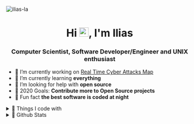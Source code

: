 <p align="left">
    <img alt="ilias-la" src="https://komarev.com/ghpvc/?username=ilias-la&label=Profile+Views&color=red"/> 
</p>

<h1 align="center">Hi <img src="https://media.giphy.com/media/hvRJCLFzcasrR4ia7z/giphy.gif" width="25px">, I'm Ilias</h1>
<h3 align="center">Computer Scientist, Software Developer/Engineer and UNIX enthusiast</h3>

- 🔭 I’m currently working on [Real Time Cyber Attacks Map](https://dev01-vm.csd.uoc.gr/)
- 🌱 I’m currently learning **everything**
- 🤝 I’m looking for help with **open source**
- 🥅 2020 Goals: **Contribute more to Open Source projects**
- 🔰 Fun fact **the best software is coded at night**

<details>
    <summary>💎 Things I code with</summary>
    
<h4>Programming Languages</h4>
<p align="left">
  <img alt="Python" src="https://img.shields.io/badge/Python-45b8d8?style=flat-square&logo=Python&color=3776AB&logoColor=white"/>
  <img alt="C" src="https://img.shields.io/badge/-45b8d8?style=flat-square&logo=C&color=A8B9CC&logoColor=white"/>
  <img alt="C++" src="https://img.shields.io/badge/C++-45b8d8?style=flat-square&logo=C++&color=00599C&logoColor=white"/>
  <img alt="JAVA" src="https://img.shields.io/badge/Java-45b8d8?style=flat-square&logo=JAVA&color=007396&logoColor=white"/>
  <img alt="JavaScript" src="https://img.shields.io/badge/JavaScript-45b8d8?style=flat-square&logo=JavaScript&color=F7DF1E&logoColor=white"/>
  <img alt="TypeScript" src="https://img.shields.io/badge/Typescript-45b8d8?style=flat-square&logo=TypeScript&color=007ACC&logoColor=white"/>
</p>

<h4> Frontend Development </h4>
<p align="left">
  <img alt="HTML5" src="https://img.shields.io/badge/HTML5-45b8d8?style=flat-square&logo=HTML5&color=E34F26&logoColor=white"/>
  <img alt="CSS3" src="https://img.shields.io/badge/CSS3-45b8d8?style=flat-square&logo=CSS3&color=1572B6&logoColor=white"/>
  <img alt="Sass" src="https://img.shields.io/badge/Sass-45b8d8?style=flat-square&logo=Sass&color=CC6699&logoColor=white"/>
  <img alt="Bootstrap" src="https://img.shields.io/badge/Bootstrap-45b8d8?style=flat-square&logo=Bootstrap&color=563D7C&logoColor=white"/>
  <img alt="Webpack" src="https://img.shields.io/badge/Webpack-45b8d8?style=flat-square&logo=Webpack&color=8DD6F9&logoColor=white"/>
  <img alt="Babel" src="https://img.shields.io/badge/Babel-45b8d8?style=flat-square&logo=Babel&color=F9DC3E&logoColor=white"/>
  <img alt="Gulp" src="https://img.shields.io/badge/Gulp-45b8d8?style=flat-square&logo=Gulp&color=CF4647&logoColor=white"/>
</p>

<h4> Backend Development </h4>
<p align="left">
  <img alt="Node.js" src="https://img.shields.io/badge/Node.js-45b8d8?style=flat-square&logo=Node.js&color=339933&logoColor=white"/>
  <img alt="NGINX" src="https://img.shields.io/badge/NGINX-45b8d8?style=flat-square&logo=NGINX&color=269539&logoColor=white"/>
</p>

<h4> Database </h4>
<p align="left">
  <img alt="Redis" src="https://img.shields.io/badge/Redis-45b8d8?style=flat-square&logo=redis&color=DC382D&logoColor=white"/>
  <img alt="MongoDB" src="https://img.shields.io/badge/MongoDB-45b8d8?style=flat-square&logo=MongoDB&color=47A248&logoColor=white"/>
  <img alt="MariaDB" src="https://img.shields.io/badge/MariaDB-45b8d8?style=flat-square&logo=MariaDB&color=003545&logoColor=white"/>
  <img alt="PostgreSQL" src="https://img.shields.io/badge/PostgreSQL-45b8d8?style=flat-square&logo=PostgreSQL&color=336791&logoColor=white"/>
</p>

<h4> Data Visualization </h4>
<p align="left">
  <img alt="D3js" src="https://img.shields.io/badge/D3.js-45b8d8?style=flat-square&logo=D3.js&color=F9A03C&logoColor=white"/>
  <img src="https://www.chartjs.org/media/logo-title.svg" alt="chartjs" width="40" height="40"/>
</p>

<h4> Devops </h4>
<p align="left">
  <img alt="Docker" src="https://img.shields.io/badge/Docker-45b8d8?style=flat-square&logo=Docker&color=2496ED&logoColor=white"/>
  <img alt="Kubernetes" src="https://img.shields.io/badge/Kubernetes-45b8d8?style=flat-square&logo=Kubernetes&color=326CE5&logoColor=white"/>
  <img alt="AmazonAWS" src="https://img.shields.io/badge/Amazon AWS-45b8d8?style=flat-square&logo=Amazon+AWS&color=232F3E&logoColor=white"/>
</p>

<h4> Frameworks </h4>
<p align="left">
  <img alt="Electron" src="https://img.shields.io/badge/Electron-45b8d8?style=flat-square&logo=Electron&color=47848F&logoColor=white"/>
</p>

<h4> Other </h4>
<p align="left">
  <img alt="Linux" src="https://img.shields.io/badge/Linux-45b8d8?style=flat-square&logo=Linux&color=FCC624&logoColor=white"/>
  <img alt="Git" src="https://img.shields.io/badge/Git-45b8d8?style=flat-square&logo=Git&color=F05032&logoColor=white"/>
  <img alt="Bash" src="https://img.shields.io/badge/Bash-45b8d8?style=flat-square&logo=GNU+bash&color=4EAA25&logoColor=white"/>
</p>

</details>


<details>
  <summary>💎 Github Stats</summary>

<img align="left" src="https://github-readme-stats.vercel.app/api?username=ilias-la&show_icons=true&count_private=true&theme=dark&include_all_commits=true&hide_border=true" alt="ilias-la" />
</details>

